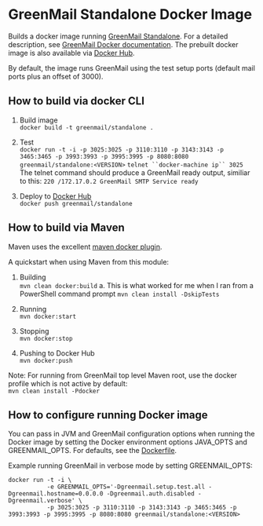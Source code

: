 GreenMail Standalone Docker Image
=========

Builds a docker image running [GreenMail Standalone](http://www.icegreen.com/greenmail/index.html#deploy_standalone).
For a detailed description, see [GreenMail Docker documentation](http://www.icegreen.com/greenmail/index.html#deploy_docker_standalone). The prebuilt docker image is also available via [Docker Hub](https://hub.docker.com/r/greenmail/standalone/).

By default, the image runs GreenMail using the test setup ports (default mail ports plus an offset of 3000).

How to build via docker CLI
------------

1. Build image  
   `docker build -t greenmail/standalone .`

2. Test  
   `docker run -t -i -p 3025:3025 -p 3110:3110 -p 3143:3143 -p 3465:3465 -p 3993:3993 -p 3995:3995 -p 8080:8080  greenmail/standalone:<VERSION>`
   `telnet ``docker-machine ip`` 3025`  
   The telnet command should produce a GreenMail ready output,
   similiar to this: `220 /172.17.0.2 GreenMail SMTP Service ready`

3. Deploy to [Docker Hub](https://hub.docker.com/r/greenmail/standalone/)  
   `docker push greenmail/standalone`

How to build via Maven
----------------------

Maven uses the excellent [maven docker plugin](https://github.com/fabric8io/docker-maven-plugin).

A quickstart when using Maven from this module:

1. Building  
   `mvn clean docker:build`
   a. This is what worked for me when I ran from a PowerShell command prompt
      `mvn clean install -DskipTests`

2. Running  
   `mvn docker:start`

3. Stopping  
   `mvn docker:stop`

4. Pushing to Docker Hub  
   `mvn docker:push`

Note: For running from GreenMail top level Maven root, use the docker profile which is not active by default:  
`mvn clean install -Pdocker`

How to configure running Docker image
-------------------------------------

You can pass in JVM and GreenMail configuration options when running the Docker image by
setting the Docker environment options JAVA\_OPTS and GREENMAIL\_OPTS. For defaults, see the [Dockerfile](Dockerfile).

Example running GreenMail in verbose mode by setting GREENMAIL\_OPTS:
```
docker run -t -i \
           -e GREENMAIL_OPTS='-Dgreenmail.setup.test.all -Dgreenmail.hostname=0.0.0.0 -Dgreenmail.auth.disabled -Dgreenmail.verbose' \
           -p 3025:3025 -p 3110:3110 -p 3143:3143 -p 3465:3465 -p 3993:3993 -p 3995:3995 -p 8080:8080 greenmail/standalone:<VERSION>
```
